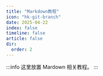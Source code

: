 ```yaml
---
title: "Markdown教程"
icon: "hk-git-branch"
date: 2025-04-22
index: false
timeline: false
article: false
dir:
  order: 2
---
```

:::info
这里放置 Mardown 相关教程。
:::

<Catalog />
